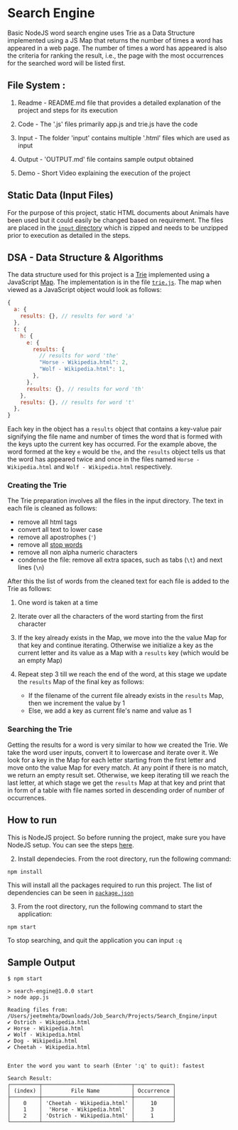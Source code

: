 # Search Engine

Basic NodeJS word search engine uses Trie as a Data Structure implemented using a JS Map that returns the number of times a word has appeared in a web page. The number of times a word has appeared is also the criteria for ranking the result, i.e., the page with the most occurrences for the searched word will be listed first.

## File System :

1. Readme - README.md file that provides a detailed explanation of the project and steps for its execution

2. Code - The '.js' files primarily app.js and trie.js have the code

3. Input - The folder 'input' contains multiple '.html' files which are used as input

4. Output - 'OUTPUT.md' file contains sample output obtained

5. Demo - Short Video explaining the execution of the project

## Static Data (Input Files)

For the purpose of this project, static HTML documents about Animals have been used but it could easily be changed based on requirement. The files are placed in the [`input` directory](./input/) which is zipped and needs to be unzipped prior to execution as detailed in the steps.

## DSA - Data Structure & Algorithms

The data structure used for this project is a [Trie](https://en.wikipedia.org/wiki/Trie) implemented using a JavaScript [Map](https://developer.mozilla.org/en-US/docs/Web/JavaScript/Reference/Global_Objects/Map). The implementation is in the file [`trie.js`](./trie.js). The map when viewed as a JavaScript object would look as follows:

```javascript
{
  a: {
    results: {}, // results for word 'a'
  },
  t: {
    h: {
      e: {
        results: {
          // results for word 'the'
          "Horse - Wikipedia.html": 2,
          "Wolf - Wikipedia.html": 1,
        },
      },
      results: {}, // results for word 'th'
    },
    results: {}, // results for word 't'
  },
}
```

Each key in the object has a `results` object that contains a key-value pair signifying the file name and number of times the word that is formed with the keys upto the current key has occurred. For the example above, the word formed at the key `e` would be `the`, and the `results` object tells us that the word has appeared twice and once in the files named `Horse - Wikipedia.html` and `Wolf - Wikipedia.html` respectively.

### Creating the Trie

The Trie preparation involves all the files in the input directory. The text in each file is cleaned as follows:

- remove all html tags
- convert all text to lower case
- remove all apostrophes (`'`)
- remove all [stop words](https://en.wikipedia.org/wiki/Stop_word)
- remove all non alpha numeric characters
- condense the file: remove all extra spaces, such as tabs (`\t`) and next lines (`\n`)

After this the list of words from the cleaned text for each file is added to the Trie as follows:

1. One word is taken at a time
2. Iterate over all the characters of the word starting from the first character
3. If the key already exists in the Map, we move into the the value Map for that key and continue iterating. Otherwise we initialize a key as the current letter and its value as a Map with a `results` key (which would be an empty Map)
4. Repeat step 3 till we reach the end of the word, at this stage we update the `results` Map of the final key as follows:

   - If the filename of the current file already exists in the `results` Map, then we increment the value by 1
   - Else, we add a key as current file's name and value as 1

### Searching the Trie

Getting the results for a word is very similar to how we created the Trie. We take the word user inputs, convert it to lowercase and iterate over it. We look for a key in the Map for each letter starting from the first letter and move onto the value Map for every match. At any point if there is no match, we return an empty result set. Otherwise, we keep iterating till we reach the last letter, at which stage we get the `results` Map at that key and print that in form of a table with file names sorted in descending order of number of occurrences.

## How to run

This is NodeJS project. So before running the project, make sure you have NodeJS setup. You can see the steps [here](https://nodejs.org/en/).

2. Install dependecies. From the root directory, run the following command:

```
npm install
```

This will install all the packages required to run this project. The list of dependencies can be seen in [`package.json`](./package.json)

3. From the root directory, run the following command to start the application:

```
npm start
```

To stop searching, and quit the application you can input `:q`

## Sample Output

```
$ npm start

> search-engine@1.0.0 start
> node app.js

Reading files from: /Users/jeetmehta/Downloads/Job_Search/Projects/Search_Engine/input
✔ Ostrich - Wikipedia.html
✔ Horse - Wikipedia.html
✔ Wolf - Wikipedia.html
✔ Dog - Wikipedia.html
✔ Cheetah - Wikipedia.html


Enter the word you want to searh (Enter ':q' to quit): fastest

Search Result:
┌─────────┬────────────────────────────┬────────────┐
│ (index) │         File Name          │ Occurrence │
├─────────┼────────────────────────────┼────────────┤
│    0    │ 'Cheetah - Wikipedia.html' │     10     │
│    1    │  'Horse - Wikipedia.html'  │     3      │
│    2    │ 'Ostrich - Wikipedia.html' │     1      │
└─────────┴────────────────────────────┴────────────┘

```
